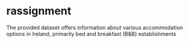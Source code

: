 # rassignment
The provided dataset offers information about various accommodation options in Ireland, primarily bed and breakfast (B&amp;B) establishments
